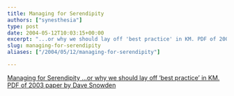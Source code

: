 ```yaml
---
title: Managing for Serendipity
authors: ["synesthesia"]
type: post
date: 2004-05-12T10:03:15+00:00
excerpt: "...or why we should lay off 'best practice' in KM. PDF of 2003 paper by Dave Snowden"
slug: managing-for-serendipity 
aliases: ["/2004/05/12/managing-for-serendipity"]

---
```

[Managing for Serendipity &#8230;or why we should lay off &#8216;best practice&#8217; in KM. PDF of 2003 paper by Dave Snowden][1]

 [1]: https://www.waterweb.org/wis/wis6/papers/Snowden_03_1.pdf